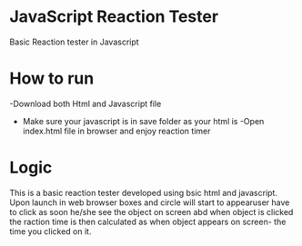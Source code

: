 # JavaScript Reaction Tester
Basic Reaction tester in Javascript

 # How to run 
 -Download both Html and Javascript file
 - Make sure your javascript is in save folder as your html is
 -Open index.html file in browser and enjoy reaction timer
 
 # Logic
 
 This is a basic reaction tester developed using bsic html and javascript. Upon launch in web browser boxes and circle will start to appearuser have to click as soon he/she see the object on screen abd when object is clicked the raction time is then calculated as when object appears on screen- the time you clicked on it.
